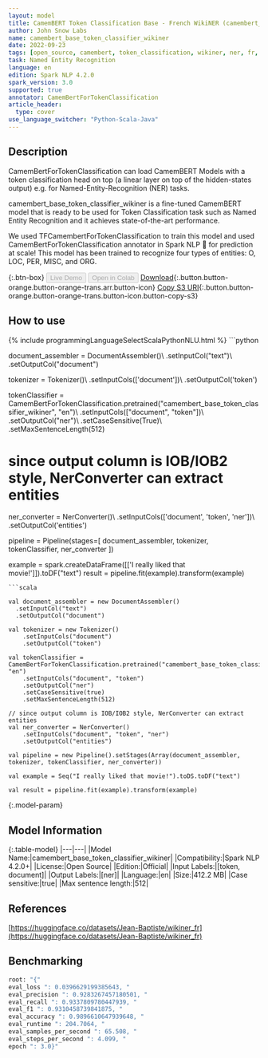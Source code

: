 ```yaml
---
layout: model
title: CamemBERT Token Classification Base - French WikiNER (camembert_base_token_classifier_wikiner)
author: John Snow Labs
name: camembert_base_token_classifier_wikiner
date: 2022-09-23
tags: [open_source, camembert, token_classification, wikiner, ner, fr, french]
task: Named Entity Recognition
language: en
edition: Spark NLP 4.2.0
spark_version: 3.0
supported: true
annotator: CamemBertForTokenClassification
article_header:
  type: cover
use_language_switcher: "Python-Scala-Java"
---
```


## Description

CamemBertForTokenClassification can load CamemBERT Models with a token classification head on top (a linear layer on top of the hidden-states output) e.g. for Named-Entity-Recognition (NER) tasks.

camembert_base_token_classifier_wikiner is a fine-tuned CamemBERT model that is ready to be used for Token Classification task such as Named Entity Recognition and it achieves state-of-the-art performance.

We used TFCamembertForTokenClassification to train this model and used CamemBertForTokenClassification annotator in Spark NLP 🚀 for prediction at scale!  This model has been trained to recognize four types of entities: 
O, LOC, PER, MISC, and ORG.

{:.btn-box}
<button class="button button-orange" disabled>Live Demo</button>
<button class="button button-orange" disabled>Open in Colab</button>
[Download](https://s3.amazonaws.com/auxdata.johnsnowlabs.com/public/models/camembert_base_token_classifier_wikiner_en_4.2.0_3.0_1663928016186.zip){:.button.button-orange.button-orange-trans.arr.button-icon}
[Copy S3 URI](s3://auxdata.johnsnowlabs.com/public/models/camembert_base_token_classifier_wikiner_en_4.2.0_3.0_1663928016186.zip){:.button.button-orange.button-orange-trans.button-icon.button-copy-s3}

## How to use



<div class="tabs-box" markdown="1">
{% include programmingLanguageSelectScalaPythonNLU.html %}
```python
                
document_assembler = DocumentAssembler()\ 
    .setInputCol("text")\ 
    .setOutputCol("document")

tokenizer = Tokenizer()\ 
    .setInputCols(['document'])\ 
    .setOutputCol('token') 

tokenClassifier = CamemBertForTokenClassification.pretrained("camembert_base_token_classifier_wikiner", "en")\ 
    .setInputCols(["document", "token"])\ 
    .setOutputCol("ner")\ 
    .setCaseSensitive(True)\ 
    .setMaxSentenceLength(512) 

# since output column is IOB/IOB2 style, NerConverter can extract entities
ner_converter = NerConverter()\ 
    .setInputCols(['document', 'token', 'ner'])\ 
    .setOutputCol('entities') 

pipeline = Pipeline(stages=[
    document_assembler,
    tokenizer,
    tokenClassifier,
    ner_converter
])

example = spark.createDataFrame([['I really liked that movie!']]).toDF("text")
result = pipeline.fit(example).transform(example)
```
```scala

val document_assembler = new DocumentAssembler()
  .setInputCol("text")
  .setOutputCol("document")

val tokenizer = new Tokenizer()
    .setInputCols("document")
    .setOutputCol("token")

val tokenClassifier = CamemBertForTokenClassification.pretrained("camembert_base_token_classifier_wikiner", "en")
    .setInputCols("document", "token")
    .setOutputCol("ner")
    .setCaseSensitive(true)
    .setMaxSentenceLength(512)

// since output column is IOB/IOB2 style, NerConverter can extract entities
val ner_converter = NerConverter() 
    .setInputCols("document", "token", "ner") 
    .setOutputCol("entities")

val pipeline = new Pipeline().setStages(Array(document_assembler, tokenizer, tokenClassifier, ner_converter))

val example = Seq("I really liked that movie!").toDS.toDF("text")

val result = pipeline.fit(example).transform(example)
```
</div>

{:.model-param}
## Model Information

{:.table-model}
|---|---|
|Model Name:|camembert_base_token_classifier_wikiner|
|Compatibility:|Spark NLP 4.2.0+|
|License:|Open Source|
|Edition:|Official|
|Input Labels:|[token, document]|
|Output Labels:|[ner]|
|Language:|en|
|Size:|412.2 MB|
|Case sensitive:|true|
|Max sentence length:|512|

## References

[https://huggingface.co/datasets/Jean-Baptiste/wikiner_fr](https://huggingface.co/datasets/Jean-Baptiste/wikiner_fr)

## Benchmarking

```bash
root: "{"
eval_loss ": 0.0396629199385643, "
eval_precision ": 0.9283267457180501, "
eval_recall ": 0.9337809780447939, "
eval_f1 ": 0.9310458739841875, "
eval_accuracy ": 0.9896610647939648, "
eval_runtime ": 204.7064, "
eval_samples_per_second ": 65.508, "
eval_steps_per_second ": 4.099, "
epoch ": 3.0}"
```
